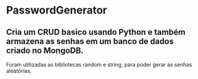 # PasswordGenerator
## Cria um CRUD basico usando Python e também armazena as senhas em um banco de dados criado no MongoDB.

Foram utilizadas as bibliotecas random e string, para poder gerar as senhas aleatórias.
